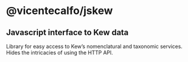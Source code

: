 # @vicentecalfo/jskew
## Javascript interface to Kew data

Library for easy access to Kew’s nomenclatural and taxonomic services. Hides the intricacies of using the HTTP API.
